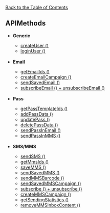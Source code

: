 <a href="/1.3/README.md">Back to the Table of Contents</a>
<h2>APIMethods</h2>
<ul>
<li><b>Generic</b></li>
<ul>
<li><a href="createUser().md">createUser ()</a></li>
<li><a href="loginUser().md">loginUser ()</a></li>
</ul><br/>
<li><b>Email</b></li>
<ul>
<li><a href="getEmailIds().md">getEmailIds ()</a></li>
<li><a href="createEmailCampaign().md">createEmailCampaign ()</a></li>
<li><a href="sendSavedEmail().md">sendSavedEmail ()</a></li>
<li><a href="subscribeEmail()+unsubscribeEmail().md">subscribeEmail () + unsubscribeEmail ()</a></li>
</ul><br/>
<li><b>Pass</b></li>
<ul>
<li><a href="getPassTemplateIds().md">getPassTemplateIds ()</a></li>
<li><a href="addPassData().md">addPassData ()</a></li>
<li><a href="updatePass().md">updatePass ()</a></li>
<li><a href="deletePassData().md">deletePassData ()</a></li>
<li><a href="sendPassInEmail().md">sendPassInEmail ()</a></li>
<li><a href="sendPassInMMS().md">sendPassInMMS ()</a></li>
</ul><br/>
<li><b>SMS/MMS</b></li>
<ul>
<li><a href="sendSMS().md">sendSMS ()</a></li>
<li><a href="getMmsIds().md">getMmsIds ()</a></li>
<li><a href="saveMMS().md">saveMMS ()</a></li>
<li><a href="sendSavedMMS().md">sendSavedMMS ()</a></li>
<li><a href="sendMMSBarcode().md">sendMMSBarcode ()</a></li>
<li><a href="sendSavedMMSCampaign().md">sendSavedMMSCampaign ()</a></li>
<li><a href="subscribe()+unsubscribe().md">subscribe () + unsubscribe ()</a></li>
<li><a href="createMMSCampaign().md">createMMSCampaign ()</a></li>
<li><a href="getSendingStatistics().md">getSendingStatistics ()</a></li>
<li><a href="removeMMSInboxContent().md">removeMMSInboxContent ()</a></li>
</ul><br/>
</ul>
